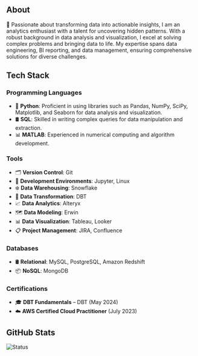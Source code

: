 ## About
🔭 Passionate about transforming data into actionable insights, I am an analytics enthusiast with a talent for uncovering hidden patterns. With a robust background in data analysis and visualization, I excel at solving complex problems and bringing data to life. My expertise spans data engineering, BI reporting, and data management, ensuring comprehensive solutions for diverse challenges.


## Tech Stack
### Programming Languages
- 🐍 **Python**: Proficient in using libraries such as Pandas, NumPy, SciPy, Matplotlib, and Seaborn for data analysis and visualization.
- 🛢️ **SQL**: Skilled in writing complex queries for data manipulation and extraction.
- 📊 **MATLAB**: Experienced in numerical computing and algorithm development.

### Tools
- 🗂️ **Version Control**: Git
- 📝 **Development Environments**: Jupyter, Linux
- ❄️ **Data Warehousing**: Snowflake
- 🔄 **Data Transformation**: DBT
- 📈 **Data Analytics**: Alteryx
- 🗺️ **Data Modeling**: Erwin
- 📊 **Data Visualization**: Tableau, Looker
- 📋 **Project Management**: JIRA, Confluence

### Databases
- 🛢️ **Relational**: MySQL, PostgreSQL, Amazon Redshift
- 📦 **NoSQL**: MongoDB

### Certifications
- 🎓 **DBT Fundamentals** – DBT (May 2024)
- ☁️ **AWS Certified Cloud Practitioner** (July 2023)

## GitHub Stats
![Status](https://github-readme-stats.vercel.app/api?username=nair9&show_icons=true&theme=merko&custom_title=Status&hide_title=true&hide=contribs,issues)
